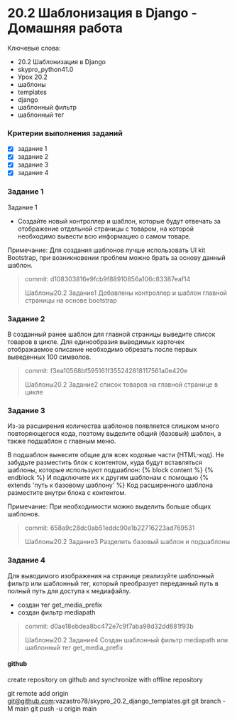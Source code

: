 # 20.2 Шаблонизация в Django - Домашняя работа

Ключевые слова:
- 20.2 Шаблонизация в Django
- skypro_python41.0
- Урок 20.2
- шаблоны
- templates
- django
- шаблонный фильтр
- шаблонный тег

### Критерии выполнения заданий
- [x] задание 1
- [x] задание 2
- [x] задание 3
- [x] задание 4

### Задание 1
Задание 1

- Создайте новый контроллер и шаблон, которые будут отвечать за отображение отдельной страницы с товаром, на которой необходимо вывести всю информацию о самом товаре.

Примечание: Для создания шаблонов лучше использовать UI kit Bootstrap, при возникновении проблем можно брать за основу данный шаблон.

>commit: d108303816e9fcb9f88910856a106c83387eaf14
> 
>Шаблоны20.2 Задание1 Добавлены контроллер и шаблон главной страницы на основе bootstrap

### Задание 2
В созданный ранее шаблон для главной страницы выведите список товаров в цикле. Для единообразия выводимых карточек отображаемое описание необходимо обрезать после первых выведенных 100 символов.

>commit: f3ea10568bf595161f355242818117561a0e420e
> 
>Шаблоны20.2 Задание2 список товаров на главной странице в цикле

### Задание 3
Из-за расширения количества шаблонов появляется слишком много повторяющегося кода, поэтому выделите общий (базовый) шаблон, а также подшаблон с главным меню.

В подшаблон вынесите общие для всех кодовые части (HTML-код). Не забудьте разместить блок с контентом, куда будут вставляться шаблоны, которые используют подшаблон:
{% block content %}
{% endblock %}
И подключите их к другим шаблонам с помощью
{% extends 'путь к базовому шаблону' %}
Код расширенного шаблона разместите внутри блока с контентом.

Примечание: При необходимости можно выделить больше общих шаблонов.

>commit: 658a9c28dc0ab51eddc90e1b22716223ad769531
> 
>Шаблоны20.2 Задание3 Разделить базовый шаблон и подшаблоны

### Задание 4

Для выводимого изображения на странице реализуйте шаблонный фильтр или шаблонный тег, который преобразует переданный путь в полный путь для доступа к медиафайлу.

  - создан тег get_media_prefix
  - создан фильтр mediapath

>commit: d0ae18ebdea8bc472e7c9f7aba98d32dd681f93b
> 
>Шаблоны20.2 Задание4 Создан шаблонный фильтр mediapath или шаблонный тег get_media_prefix 

#### github
create repository on github and synchronize with offline repository

git remote add origin git@github.com:vazastro78/skypro_20.2_django_templates.git 
git branch -M main
git push -u origin main
